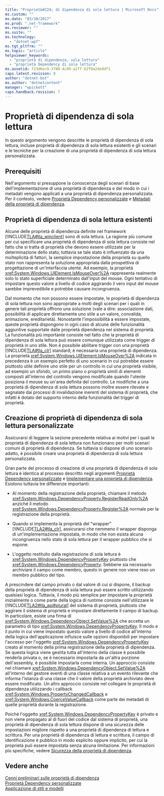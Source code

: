 ```yaml
---
title: "Propriet&#224; di dipendenza di sola lettura | Microsoft Docs"
ms.custom: ""
ms.date: "03/30/2017"
ms.prod: ".net-framework"
ms.reviewer: ""
ms.suite: ""
ms.technology: 
  - "dotnet-wpf"
ms.tgt_pltfrm: ""
ms.topic: "article"
helpviewer_keywords: 
  - "proprietà di dipendenza, sola lettura"
  - "proprietà Dependency di sola lettura"
ms.assetid: f23d6ec9-3780-4c09-a2ff-b2f0a2deddf1
caps.latest.revision: 8
author: "dotnet-bot"
ms.author: "dotnetcontent"
manager: "wpickett"
caps.handback.revision: 7
---
```

# Propriet&#224; di dipendenza di sola lettura
In questo argomento vengono descritte le proprietà di dipendenza di sola lettura, incluse proprietà di dipendenza di sola lettura esistenti e gli scenari e le tecniche per la creazione di una proprietà di dipendenza di sola lettura personalizzata.  
  
   
  
<a name="prerequisites"></a>   
## Prerequisiti  
 Nell'argomento si presuppone la conoscenza degli scenari di base dell'implementazione di una proprietà di dipendenza e del modo in cui i metadati vengono applicati a una proprietà di dipendenza personalizzata.  Per il contesto, vedere [Proprietà Dependency personalizzate](../../../../docs/framework/wpf/advanced/custom-dependency-properties.md) e [Metadati della proprietà di dipendenza](../../../../docs/framework/wpf/advanced/dependency-property-metadata.md).  
  
<a name="existing"></a>   
## Proprietà di dipendenza di sola lettura esistenti  
 Alcune delle proprietà di dipendenza definite nel framework [!INCLUDE[TLA#tla_winclient](../../../../includes/tlasharptla-winclient-md.md)] sono di sola lettura.  La ragione più comune per cui specificare una proprietà di dipendenza di sola lettura consiste nel fatto che si tratta di proprietà che devono essere utilizzate per la determinazione dello stato; tuttavia se tale stato è influenzato da una molteplicità di fattori, la semplice impostazione della proprietà su quello stato non rappresenta la soluzione appropriata dalla prospettiva di progettazione di un'interfaccia utente.  Ad esempio, la proprietà <xref:System.Windows.UIElement.IsMouseOver%2A> rappresenta realmente solo lo stato superficiale determinato dall'input del mouse.  Ogni tentativo di impostare questo valore a livello di codice aggirando il vero input del mouse sarebbe imprevedibile e potrebbe causare incongruenza.  
  
 Dal momento che non possono essere impostate, le proprietà di dipendenza di sola lettura non sono appropriate a molti degli scenari per i quali in genere tali proprietà offrono una soluzione \(vale a dire: associazione dati, possibilità di applicare direttamente uno stile a un valore, convalida, animazione, ereditarietà\).  Nonostante l'impossibilità a essere impostate, queste proprietà dispongono in ogni caso di alcune delle funzionalità aggiuntive supportate dalle proprietà dipendenza nel sistema di proprietà.  La funzionalità più importante consiste nel fatto che la proprietà di dipendenza di sola lettura può essere comunque utilizzata come trigger di proprietà in uno stile.  Non è possibile abilitare trigger con una proprietà [!INCLUDE[TLA#tla_clr](../../../../includes/tlasharptla-clr-md.md)] standard; è necessaria una proprietà di dipendenza.  La proprietà <xref:System.Windows.UIElement.IsMouseOver%2A> indicata in precedenza è un esempio perfetto di uno scenario in cui potrebbe essere piuttosto utile definire uno stile per un controllo in cui una proprietà visibile, ad esempio un sfondo, un primo piano o proprietà simili di elementi composti all'interno del controllo vengono modificate quando l'utente posiziona il mouse su un'area definita del controllo.  Le modifiche a una proprietà di dipendenza di sola lettura possono inoltre essere rilevate e segnalate dai processi di invalidazione inerenti del sistema di proprietà, che infatti è dotato del supporto interno della funzionalità del trigger di proprietà.  
  
<a name="new"></a>   
## Creazione di proprietà di dipendenza di sola lettura personalizzate  
 Assicurarsi di leggere la sezione precedente relativa ai motivi per i quali le proprietà di dipendenza di sola lettura non funzionano per molti scenari comuni di proprietà di dipendenza.  Se tuttavia si dispone di uno scenario adatto, è possibile creare una proprietà di dipendenza di sola lettura personalizzata.  
  
 Gran parte del processo di creazione di una proprietà di dipendenza di sola lettura è identica al processo descritto negli argomenti [Proprietà Dependency personalizzate](../../../../docs/framework/wpf/advanced/custom-dependency-properties.md) e [Implementare una proprietà di dipendenza](../../../../docs/framework/wpf/advanced/how-to-implement-a-dependency-property.md).  Esistono tuttavia tre differenze importanti:  
  
-   Al momento della registrazione della proprietà, chiamare il metodo <xref:System.Windows.DependencyProperty.RegisterReadOnly%2A> anziché il metodo <xref:System.Windows.DependencyProperty.Register%2A> normale per la registrazione della proprietà.  
  
-   Quando si implementa la proprietà del "wrapper" [!INCLUDE[TLA2#tla_clr](../../../../includes/tla2sharptla-clr-md.md)], assicurarsi che nemmeno il wrapper disponga di un'implementazione impostata, in modo che non esista alcuna incongruenza nello stato di sola lettura per il wrapper pubblico che si espone.  
  
-   L'oggetto restituito dalla registrazione di sola lettura è <xref:System.Windows.DependencyPropertyKey> piuttosto che <xref:System.Windows.DependencyProperty>.  Sebbene sia necessario archiviare il campo come membro, questo in genere non viene reso un membro pubblico del tipo.  
  
 A prescindere dal campo privato o dal valore di cui si dispone, il backup della proprietà di dipendenza di sola lettura può essere scritto utilizzando qualsiasi logica.  Tuttavia, il modo più semplice per impostare la proprietà inizialmente o come parte della logica di runtime consiste nell'utilizzare le [!INCLUDE[TLA2#tla_api#plural](../../../../includes/tla2sharptla-apisharpplural-md.md)] del sistema di proprietà, piuttosto che aggirare il sistema di proprietà e impostare direttamente il campo di backup.  In particolare, esiste una firma di <xref:System.Windows.DependencyObject.SetValue%2A> che accetta un parametro di tipo <xref:System.Windows.DependencyPropertyKey>.  Il modo e il punto in cui viene impostato questo valore a livello di codice all'interno della logica dell'applicazione influisce sulle opzioni disponibili per impostare l'accesso per l'oggetto <xref:System.Windows.DependencyPropertyKey> creato al momento della prima registrazione della proprietà di dipendenza.  Se questa logica viene gestita tutta all'interno della classe è possibile renderla privata o, se è necessario impostarla da un'altra porzione dell'assembly, è possibile impostarla come interna.  Un approccio consiste nel chiamare <xref:System.Windows.DependencyObject.SetValue%2A> all'interno del gestore eventi di una classe relativa a un evento rilevante che informa l'istanza di una classe che il valore della proprietà archiviato deve essere modificato.  Un altro approccio consiste nel collegare le proprietà di dipendenza utilizzando i callback <xref:System.Windows.PropertyChangedCallback> e <xref:System.Windows.CoerceValueCallback> come parte dei metadati di quelle proprietà durante la registrazione.  
  
 Poiché l'oggetto <xref:System.Windows.DependencyPropertyKey> è privato e non viene propagato al di fuori del codice dal sistema di proprietà, una proprietà di dipendenza di sola lettura dispone di una sicurezza delle impostazioni migliore rispetto a una proprietà di dipendenza di lettura e scrittura.  Per una proprietà di dipendenza di lettura e scrittura, il campo di identificazione è pubblico in modo esplicito oppure implicito, per cui la proprietà può essere impostata senza alcuna limitazione.  Per informazioni più specifiche, vedere [Sicurezza della proprietà di dipendenza](../../../../docs/framework/wpf/advanced/dependency-property-security.md).  
  
## Vedere anche  
 [Cenni preliminari sulle proprietà di dipendenza](../../../../docs/framework/wpf/advanced/dependency-properties-overview.md)   
 [Proprietà Dependency personalizzate](../../../../docs/framework/wpf/advanced/custom-dependency-properties.md)   
 [Applicazione di stili e modelli](../../../../docs/framework/wpf/controls/styling-and-templating.md)